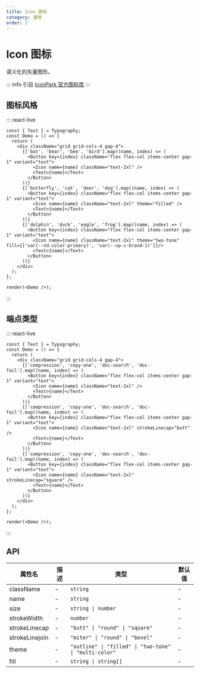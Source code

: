 ```yaml
---
title: Icon 图标
category: 通用
order: 2
---
```


# Icon 图标

语义化的矢量图形。

::: info
引自 [IconPark 官方图标库](https://iconpark.oceanengine.com/official)
:::

## 图标风格

::: react-live
```tsx
const { Text } = Typography;
const Demo = () => {
  return (
    <div className="grid grid-cols-4 gap-4">
      {['bat', 'bear', 'bee', 'bird'].map((name, index) => (
        <Button key={index} className="flex flex-col items-center gap-1" variant="text">
          <Icon name={name} className="text-2xl" />
          <Text>{name}</Text>
        </Button>
      ))}
      {['butterfly', 'cat', 'deer', 'dog'].map((name, index) => (
        <Button key={index} className="flex flex-col items-center gap-1" variant="text">
          <Icon name={name} className="text-2xl" theme="filled" />
          <Text>{name}</Text>
        </Button>
      ))}
      {['dolphin', 'duck', 'eagle', 'frog'].map((name, index) => (
        <Button key={index} className="flex flex-col items-center gap-1" variant="text">
          <Icon name={name} className="text-2xl" theme="two-tone" fill={['var(--nd-color-primary)', 'var(--vp-c-brand-1)']}/>
          <Text>{name}</Text>
        </Button>
      ))}
    </div>
  );
};

render(<Demo />);
```
:::

## 端点类型

::: react-live
```tsx
const { Text } = Typography;
const Demo = () => {
  return (
    <div className="grid grid-cols-4 gap-4">
      {['compression', 'copy-one', 'doc-search', 'doc-fail'].map((name, index) => (
        <Button key={index} className="flex flex-col items-center gap-1" variant="text">
          <Icon name={name} className="text-2xl" />
          <Text>{name}</Text>
        </Button>
      ))}
      {['compression', 'copy-one', 'doc-search', 'doc-fail'].map((name, index) => (
        <Button key={index} className="flex flex-col items-center gap-1" variant="text">
          <Icon name={name} className="text-2xl" strokeLinecap="butt" />
          <Text>{name}</Text>
        </Button>
      ))}
      {['compression', 'copy-one', 'doc-search', 'doc-fail'].map((name, index) => (
        <Button key={index} className="flex flex-col items-center gap-1" variant="text">
          <Icon name={name} className="text-2xl" strokeLinecap="square" />
          <Text>{name}</Text>
        </Button>
      ))}
    </div>
  );
};

render(<Demo />);
```
:::

## API

| 属性名 | 描述 | 类型 | 默认值 |
| --- | --- | --- | --- |
| className | - | `string` | - |
| name | - | `string` | - |
| size | - | `string \| number` | - |
| strokeWidth | - | `number` | - |
| strokeLinecap | - | `"butt" \| "round" \| "square"` | - |
| strokeLinejoin | - | `"miter" \| "round" \| "bevel"` | - |
| theme | - | `"outline" \| "filled" \| "two-tone" \| "multi-color"` | - |
| fill | - | `string \| string[]` | - |
